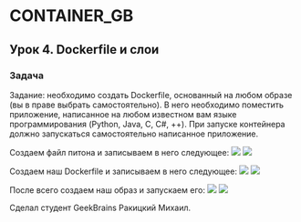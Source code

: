 # CONTAINER_GB

## Урок 4. Dockerfile и слои

### Задача

Задание: необходимо создать Dockerfile, основанный на любом образе (вы в праве выбрать самостоятельно).
В него необходимо поместить приложение, написанное на любом известном вам языке программирования (Python, Java, C, С#, ++).
При запуске контейнера должно запускаться самостоятельно написанное приложение.

Создаем файл питона и записываем в него следующее:
![](https://github.com/Mihail148/CONTAINER_GB/blob/main/PICTURES_HW4/%D0%94%D0%974%20%D1%81%D0%BA%D1%80%D0%B8%D0%BD-1.png)
![](https://github.com/Mihail148/CONTAINER_GB/blob/main/PICTURES_HW4/%D0%94%D0%974%20%D1%81%D0%BA%D1%80%D0%B8%D0%BD-3.png)

Создаем наш Dockerfile и записываем в него следующее:
![](https://github.com/Mihail148/CONTAINER_GB/blob/main/PICTURES_HW4/%D0%94%D0%974%20%D1%81%D0%BA%D1%80%D0%B8%D0%BD-1.png)
![](https://github.com/Mihail148/CONTAINER_GB/blob/main/PICTURES_HW4/%D0%94%D0%974%20%D1%81%D0%BA%D1%80%D0%B8%D0%BD-2.png)

После всего создаем наш образ и запускаем его:
![](https://github.com/Mihail148/CONTAINER_GB/blob/main/PICTURES_HW4/%D0%94%D0%974%20%D1%81%D0%BA%D1%80%D0%B8%D0%BD-4.png)
![](https://github.com/Mihail148/CONTAINER_GB/blob/main/PICTURES_HW4/%D0%94%D0%974%20%D1%81%D0%BA%D1%80%D0%B8%D0%BD-5.png)

Сделал студент GeekBrains Ракицкий Михаил.
